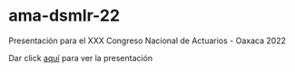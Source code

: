 # ama-dsmlr-22
Presentación para el XXX Congreso Nacional de Actuarios - Oaxaca 2022

Dar click [aquí](https://acturio.github.io/ama-dsmlr-22/) para ver la presentación
